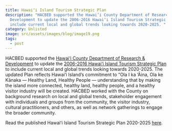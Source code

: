 ```yaml
---
title: Hawaiʻi Island Tourism Strategic Plan
description: "HACBED supported the Hawai‘i County Department of Research &
  Development to update the 2006-2016 Hawai‘i Island Tourism Strategic Plan to
  include current local and global trends looking towards 2020-2025. "
category: Unlisted
image: src/assets/images/blog/image19.png
tags:
  - post
---
```

HACBED supported the [Hawai‘i County Department of Research & Development](https://www.hawaiicounty.gov/departments/research-and-development) to update the [2006-2016 Hawai‘i Island Tourism Strategic Plan](http://files.hawaii.gov/dbedt/op/spb/DRAFT_CEDS_09.20.16.pdf) to include current local and global trends looking towards 2020-2025. The updated Plan reflects Hawai‘i Island’s commitment to “Ola I ka ‘Āina, Ola ke Kānaka — Healthy Land, Healthy People — understanding that by making the island more connected, healthy land, healthy people, and a healthy visitor industry will be created. HACBED worked with the County on background research on local and global trends, stakeholder engagement with individuals and groups from the community, the visitor industry, cultural practitioners, and others, as well as network gatherings to engage the broader community.

Read the published Hawaiʻi Island Tourism Strategic Plan 2020-2025 [here](https://recovery.hawaiicounty.gov/home/showpublisheddocument?id=302795).
